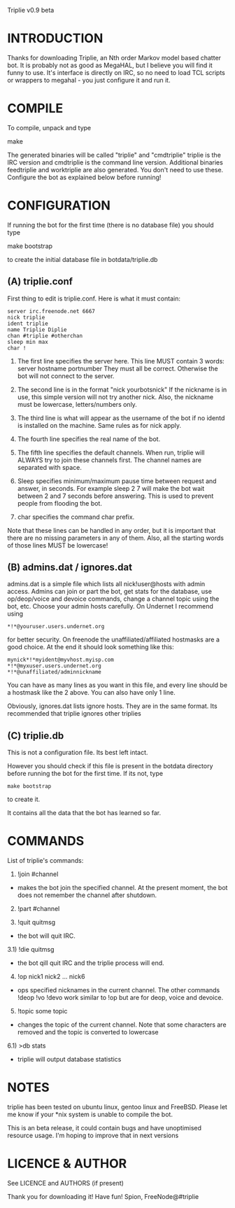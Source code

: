 Triplie v0.9 beta


INTRODUCTION
============

Thanks for downloading Triplie, an Nth order Markov model based chatter
bot. It is probably not as good as MegaHAL, but I believe you will find
it funny to use. It's interface is directly on IRC, so no need to load
TCL scripts or wrappers to megahal - you just configure it and run it.


COMPILE
============

To compile, unpack and type

make

The generated binaries will be called "triplie" and "cmdtriplie"
triplie is the IRC version and cmdtriplie is the command line version.
Additional binaries feedtriplie and worktriplie are also generated.
You don't need to use these.
Configure the bot as explained below before running!


CONFIGURATION
============

If running the bot for the first time (there is no database file)
you should type

make bootstrap

to create the initial database file in botdata/triplie.db

(A) triplie.conf
----------------
First thing to edit is triplie.conf. Here is what it must contain:

    server irc.freenode.net 6667
    nick triplie
    ident triplie
    name Triplie Diplie
    chan #triplie #otherchan
    sleep min max
    char !

1) The first line specifies the server here. This line MUST contain 3 words:
server hostname portnumber
They must all be correct. Otherwise the bot will not connect to the
server.

2) The second line is in the format "nick yourbotsnick" If the nickname is in
use, this simple version will not try another nick. Also, the nickname
must be lowercase, letters/numbers only.

3) The third line is what will appear as the username of the bot if no identd
is installed on the machine. Same rules as for nick apply.

4) The fourth line specifies the real name of the bot.

5) The fifth line specifies the default channels. When run, triplie will ALWAYS
try to join these channels first. The channel names are separated with space.

6) Sleep specifies minimum/maximum pause time between request and answer,
in seconds. For example
sleep 2 7
will make the bot wait between 2 and 7 seconds before answering. This is
used to prevent people from flooding the bot.

7) char specifies the command char prefix. 

Note that these lines can be handled in any order, but it is important that
there are no missing parameters in any of them. Also, all the starting words
of those lines MUST be lowercase!

(B) admins.dat / ignores.dat
--------------------------

admins.dat is a simple file which lists all nick!user@hosts with admin access.
Admins can join or part the bot, get stats for the database, use op/deop/voice
and devoice commands, change a channel topic using the bot, etc.
Choose your admin hosts carefully. On Undernet I recommend using 

    *!*@youruser.users.undernet.org 
    
for better security. On freenode the unaffiliated/affiliated hostmasks are a
good choice. At the end it should look something like this:

    mynick*!*myident@myvhost.myisp.com
    *!*@myxuser.users.undernet.org
    *!*@unaffiliated/adminnickname

You can have as many lines as you want in this file, and every line should
be a hostmask like the 2 above. You can also have only 1 line.

Obviously, ignores.dat lists ignore hosts. They are in the same format.
Its recommended that triplie ignores other triplies

(C) triplie.db
---------------
This is not a configuration file. Its best left intact.

However you should check if this file is present in the botdata
directory before running the bot for the first time. If its not, type

    make bootstrap

to create it.

It contains all the data that the bot has learned so far.


COMMANDS
=============

List of triplie's commands:

1) !join #channel
- makes the bot join the specified channel. At the present moment,
the bot does not remember the channel after shutdown.

2) !part #channel

3) !quit quitmsg
- the bot will quit IRC.

3.1) !die quitmsg
- the bot qill quit IRC and the triplie process will end.

4) !op nick1 nick2 ... nick6
- ops specified nicknames in the current channel. The other commands
!deop !vo !devo work similar to !op but are for deop, voice and devoice.

5) !topic some topic
- changes the topic of the current channel. Note that some characters are
removed and the topic is converted to lowercase

6.1) >db stats
- triplie will output database statistics


NOTES
================

triplie has been tested on ubuntu linux, gentoo linux and FreeBSD. 
Please let me know if your *nix system is unable to compile the bot.

This is an beta release, it could contain bugs and have unoptimised
resource usage. I'm hoping to improve that in next versions


LICENCE & AUTHOR
================

See LICENCE and AUTHORS (if present)

Thank you for downloading it! Have fun!
Spion, FreeNode@#triplie
